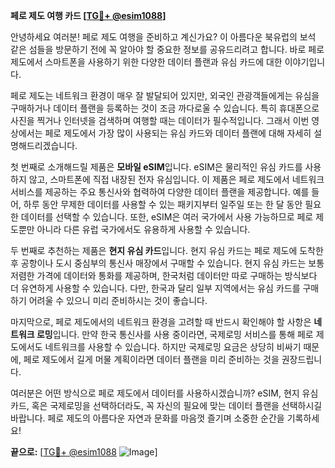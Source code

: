 **페로 제도 여행 카드 [[TG💪+ @esim1088](https://t.me/s/esim1088)]**

안녕하세요 여러분! 페로 제도 여행을 준비하고 계신가요? 이 아름다운 북유럽의 보석 같은 섬들을 방문하기 전에 꼭 알아야 할 중요한 정보를 공유드리려고 합니다. 바로 페로 제도에서 스마트폰을 사용하기 위한 다양한 데이터 플랜과 유심 카드에 대한 이야기입니다.

페로 제도는 네트워크 환경이 매우 잘 발달되어 있지만, 외국인 관광객들에게는 유심을 구매하거나 데이터 플랜을 등록하는 것이 조금 까다로울 수 있습니다. 특히 휴대폰으로 사진을 찍거나 인터넷을 검색하며 여행할 때는 데이터가 필수적입니다. 그래서 이번 영상에서는 페로 제도에서 가장 많이 사용되는 유심 카드와 데이터 플랜에 대해 자세히 설명해드리겠습니다.

첫 번째로 소개해드릴 제품은 **모바일 eSIM**입니다. eSIM은 물리적인 유심 카드를 사용하지 않고, 스마트폰에 직접 내장된 전자 유심입니다. 이 제품은 페로 제도에서 네트워크 서비스를 제공하는 주요 통신사와 협력하여 다양한 데이터 플랜을 제공합니다. 예를 들어, 하루 동안 무제한 데이터를 사용할 수 있는 패키지부터 일주일 또는 한 달 동안 필요한 데이터를 선택할 수 있습니다. 또한, eSIM은 여러 국가에서 사용 가능하므로 페로 제도뿐만 아니라 다른 유럽 국가에서도 유용하게 사용할 수 있습니다.

두 번째로 추천하는 제품은 **현지 유심 카드**입니다. 현지 유심 카드는 페로 제도에 도착한 후 공항이나 도시 중심부의 통신사 매장에서 구매할 수 있습니다. 현지 유심 카드는 보통 저렴한 가격에 데이터와 통화를 제공하며, 한국처럼 데이터만 따로 구매하는 방식보다 더 유연하게 사용할 수 있습니다. 다만, 한국과 달리 일부 지역에서는 유심 카드를 구매하기 어려울 수 있으니 미리 준비하시는 것이 좋습니다.

마지막으로, 페로 제도에서의 네트워크 환경을 고려할 때 반드시 확인해야 할 사항은 **네트워크 로밍**입니다. 만약 한국 통신사를 사용 중이라면, 국제로밍 서비스를 통해 페로 제도에서도 네트워크를 사용할 수 있습니다. 하지만 국제로밍 요금은 상당히 비싸기 때문에, 페로 제도에서 길게 머물 계획이라면 데이터 플랜을 미리 준비하는 것을 권장드립니다.

여러분은 어떤 방식으로 페로 제도에서 데이터를 사용하시겠습니까? eSIM, 현지 유심 카드, 혹은 국제로밍을 선택하더라도, 꼭 자신의 필요에 맞는 데이터 플랜을 선택하시길 바랍니다. 페로 제도의 아름다운 자연과 문화를 마음껏 즐기며 소중한 순간을 기록하세요!

**끝으로:** [[TG💪+ @esim1088](https://t.me/s/esim1088) ![Image](https://i.postimg.cc/Y0z9fWf4/image.png)]